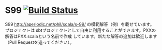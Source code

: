 S99 [![Build Status](https://travis-ci.org/scala-text/S99.png?branch=master)](https://travis-ci.org/scala-text/S99)
===

S99 http://aperiodic.net/phil/scala/s-99/ の模範解答（例）を載せています。プロジェクトは
sbtプロジェクトとして自由に利用することができます。PXXの解答はPXX.scalaという名前で作成
しています。新たな解答の追加は歓迎します（Pull Requestを送ってください）。
